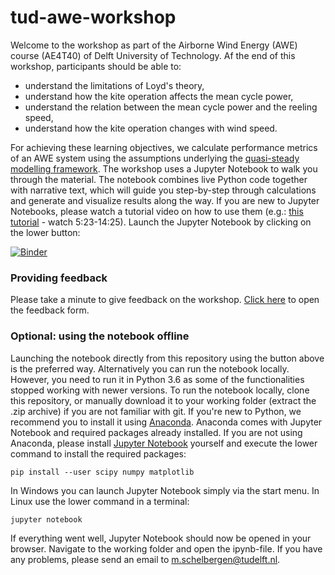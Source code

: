 # tud-awe-workshop
Welcome to the workshop as part of the Airborne Wind Energy (AWE) course (AE4T40) of Delft University of Technology. Af the end of this workshop, participants should be able to:
* understand the limitations of Loyd's theory,
* understand how the kite operation affects the mean cycle power,
* understand the relation between the mean cycle power and the reeling speed,
* understand how the kite operation changes with wind speed.
 
For achieving these learning objectives, we calculate performance metrics of an AWE system using the assumptions underlying the [quasi-steady modelling framework](https://doi.org/10.1016/j.renene.2018.07.023 "Read more about the quasi-steady modelling framework in this paper.").
The workshop uses a Jupyter Notebook to walk you through the material. The notebook combines live Python code together with narrative text, which will guide you step-by-step through calculations and generate and visualize results along the way.
If you are new to Jupyter Notebooks, please watch a tutorial video on how to use them (e.g.: [this tutorial](https://youtu.be/HW29067qVWk?t=323 "Introduction video on Jupyter Notebook - watch from 5:23 to 14:25") - watch 5:23-14:25). Launch the Jupyter Notebook by clicking on the lower button:

[![Binder](https://mybinder.org/badge_logo.svg)](https://mybinder.org/v2/gh/awecourse/workshop/HEAD?filepath=awe_workshop.ipynb)

### Providing feedback

Please take a minute to give feedback on the workshop. [Click here](https://docs.google.com/forms/d/e/1FAIpQLSen-pcbHG2a4kls6EONPkKxtgDshKIwKU7EY6aJ4BWSPtfXJA/viewform?usp=sf_link "Open feedback form") to open the feedback form.

### Optional: using the notebook offline

Launching the notebook directly from this repository using the button above is the preferred way. Alternatively you can run the notebook locally. However, you need to run it in Python 3.6 as some of the functionalities stopped working with newer versions. To run the notebook locally, clone this repository, or manually download it to your working folder (extract the .zip archive) if you are not
familiar with git. If you're new to Python, we recommend you to install
it using [Anaconda](https://docs.anaconda.com/anaconda/install/ "Installation instructions for Anaconda"). Anaconda comes with Jupyter Notebook and required
packages already installed. If you are not using Anaconda, please install [Jupyter Notebook](https://jupyter.readthedocs.io/en/latest/install.html "Installation instructions for Jupyter Notebook") yourself and execute the lower command to
install the required packages:

```commandline
pip install --user scipy numpy matplotlib
```

In Windows you can launch Jupyter Notebook simply via the start menu. In Linux use the lower command in a terminal:

```commandline
jupyter notebook
```

If everything went well, Jupyter Notebook should now be opened in your browser. Navigate to the working folder and open the ipynb-file. If you have any problems, please send an email to m.schelbergen@tudelft.nl.
